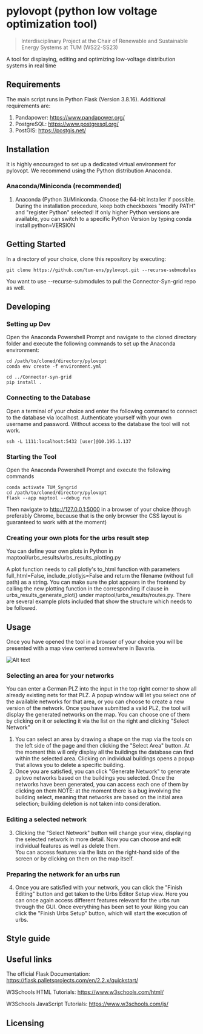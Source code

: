 # pylovopt (**py**thon **lo**w **vo**ltage **opt**imization tool)

>  Interdisciplinary Project at the Chair of Renewable and Sustainable Energy Systems at TUM (WS22-SS23)

A tool for displaying, editing and optimizing low-voltage distribution systems in real time
## Requirements
The main script runs in Python Flask (Version 3.8.16). Additional requirements are:
1. Pandapower: https://www.pandapower.org/
1. PostgreSQL: https://www.postgresql.org/
1. PostGIS: https://postgis.net/

## Installation

It is highly encouraged to set up a dedicated virtual environment for pylovopt. We recommend using the Python distribution Anaconda.

### Anaconda/Miniconda (recommended)
1. Anaconda (Python 3)/Miniconda. Choose the 64-bit installer if possible. During the installation procedure, keep both checkboxes "modify PATH" and "register Python" selected! If only higher Python versions are available, you can switch to a specific Python Version by typing conda install python=VERSION

## Getting Started
In a directory of your choice, clone this repository by executing:
```shell
git clone https://github.com/tum-ens/pylovopt.git --recurse-submodules
```

You want to use --recurse-submodules to pull the Connector-Syn-grid repo as well.

## Developing

### Setting up Dev

Open the Anaconda Powershell Prompt and navigate to the cloned directory folder and execute the following commands to set up the Anaconda environment:

```shell
cd /path/to/cloned/directory/pylovopt
conda env create -f environment.yml

cd ../Connector-syn-grid
pip install .

```


### Connecting to the Database
Open a terminal of your choice and enter the following command to connect to the database via localhost. Authenticate yourself with your own username and password. Without access to the database the tool will not work.
```shell
ssh -L 1111:localhost:5432 [user]@10.195.1.137
```

### Starting the Tool
Open the Anaconda Powershell Prompt and execute the following commands
```shell
conda activate TUM_Syngrid
cd /path/to/cloned/directory/pylovopt
flask --app maptool --debug run
```
Then navigate to http://127.0.0.1:5000 in a browser of your choice (though preferably Chrome, because that is the only browser the CSS layout is guaranteed to work with at the moment)

### Creating your own plots for the urbs result step
You can define your own plots in Python in maptool/urbs_results/urbs_results_plotting.py

A plot function needs to call plotly's to_html function with parameters full_html=False, include_plotlyjs=False and return the filename (without full path) as a string.
You can make sure the plot appears in the frontend by calling the new plotting function in the corresponding if clause in urbs_results_generate_plot() under maptool/urbs_results/routes.py. There are several example plots included that show the structure which needs to be followed.


## Usage

Once you have opened the tool in a browser of your choice you will be presented with a map view centered somewhere in Bavaria.

![Alt text](fig/pylovopt_steps.jpg?raw=true "Title")

### Selecting an area for your networks
You can enter a German PLZ into the input in the top right corner to show all already existing nets for that PLZ. A popup window will let you select one of the available networks for that area, or you can choose to create a new version of the network.
Once you have submitted a valid PLZ, the tool will display the generated networks on the map. You can choose one of them by clicking on it or selecting it via the list on the right and clicking "Select Network"
1. You can select an area by drawing a shape on the map via the tools on the left side of the page and then clicking the "Select Area" button. At the moment this will only display all the buildings the database can find within the selected area. Clicking on individual buildings opens a popup that allows you to delete a specific building.
2. Once you are satisfied, you can click "Generate Network" to generate pylovo networks based on the buildings you selected. Once the networks have been generated, you can access each one of them by clicking on them
NOTE: at the moment there is a bug involving the building select, meaning that networks are based on the initial area selection; building deletion is not taken into consideration.

### Editing a selected network
3. Clicking the "Select Network" button will change your view, displaying the selected network in more detail. Now you can choose and edit individual features as well as delete them. <br>
You can access features via the lists on the right-hand side of the screen or by clicking on them on the map itself.

### Preparing the network for an urbs run
4. Once you are satisfied with your network, you can click the "Finish Editing" button and get taken to the Urbs Editor Setup view. Here you can once again access different features relevant for the urbs run through the GUI.
Once everything has been set to your liking you can click the "Finish Urbs Setup" button, which will start the execution of urbs.

## Style guide

## Useful links

The official Flask Documentation: https://flask.palletsprojects.com/en/2.2.x/quickstart/

W3Schools HTML Tutorials: https://www.w3schools.com/html/

W3Schools JavaScript Tutorials: https://www.w3schools.com/js/

## Licensing
